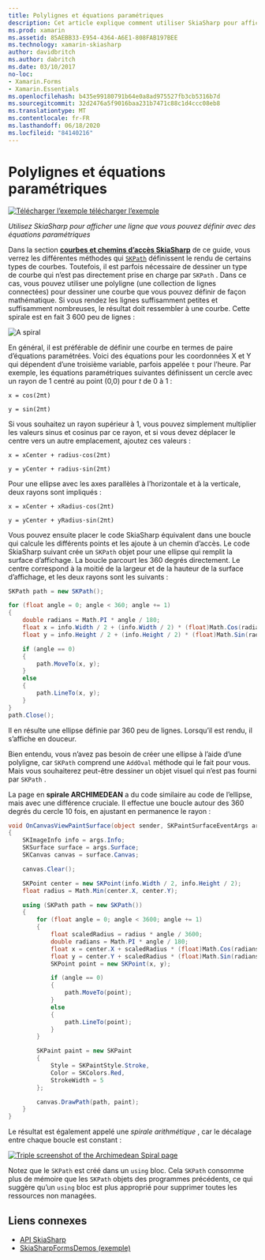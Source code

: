 ```yaml
---
title: Polylignes et équations paramétriques
description: Cet article explique comment utiliser SkiaSharp pour afficher une ligne que vous pouvez définir avec des équations paramétriques et illustre cela avec un exemple de code.
ms.prod: xamarin
ms.assetid: 85AEBB33-E954-4364-A6E1-808FAB197BEE
ms.technology: xamarin-skiasharp
author: davidbritch
ms.author: dabritch
ms.date: 03/10/2017
no-loc:
- Xamarin.Forms
- Xamarin.Essentials
ms.openlocfilehash: b435e99180791b64e0a8ad975527fb3cb5316b7d
ms.sourcegitcommit: 32d2476a5f9016baa231b7471c88c1d4ccc08eb8
ms.translationtype: MT
ms.contentlocale: fr-FR
ms.lasthandoff: 06/18/2020
ms.locfileid: "84140216"
---
```

# <a name="polylines-and-parametric-equations"></a>Polylignes et équations paramétriques

[![Télécharger ](~/media/shared/download.png) l’exemple télécharger l’exemple](https://docs.microsoft.com/samples/xamarin/xamarin-forms-samples/skiasharpforms-demos)

_Utilisez SkiaSharp pour afficher une ligne que vous pouvez définir avec des équations paramétriques_

Dans la section [**courbes et chemins d’accès SkiaSharp**](../curves/index.md) de ce guide, vous verrez les différentes méthodes qui [`SKPath`](xref:SkiaSharp.SKPath) définissent le rendu de certains types de courbes. Toutefois, il est parfois nécessaire de dessiner un type de courbe qui n’est pas directement prise en charge par `SKPath` . Dans ce cas, vous pouvez utiliser une polyligne (une collection de lignes connectées) pour dessiner une courbe que vous pouvez définir de façon mathématique. Si vous rendez les lignes suffisamment petites et suffisamment nombreuses, le résultat doit ressembler à une courbe. Cette spirale est en fait 3 600 peu de lignes :

![](polylines-images/spiralexample.png "A spiral")

En général, il est préférable de définir une courbe en termes de paire d’équations paramétrées. Voici des équations pour les coordonnées X et Y qui dépendent d’une troisième variable, parfois appelée `t` pour l’heure. Par exemple, les équations paramétriques suivantes définissent un cercle avec un rayon de 1 centré au point (0,0) pour *t* de 0 à 1 :

`x = cos(2πt)`

`y = sin(2πt)`

 Si vous souhaitez un rayon supérieur à 1, vous pouvez simplement multiplier les valeurs sinus et cosinus par ce rayon, et si vous devez déplacer le centre vers un autre emplacement, ajoutez ces valeurs :

`x = xCenter + radius·cos(2πt)`

`y = yCenter + radius·sin(2πt)`

Pour une ellipse avec les axes parallèles à l’horizontale et à la verticale, deux rayons sont impliqués :

`x = xCenter + xRadius·cos(2πt)`

`y = yCenter + yRadius·sin(2πt)`

Vous pouvez ensuite placer le code SkiaSharp équivalent dans une boucle qui calcule les différents points et les ajoute à un chemin d’accès. Le code SkiaSharp suivant crée un `SKPath` objet pour une ellipse qui remplit la surface d’affichage. La boucle parcourt les 360 degrés directement. Le centre correspond à la moitié de la largeur et de la hauteur de la surface d’affichage, et les deux rayons sont les suivants :

```csharp
SKPath path = new SKPath();

for (float angle = 0; angle < 360; angle += 1)
{
    double radians = Math.PI * angle / 180;
    float x = info.Width / 2 + (info.Width / 2) * (float)Math.Cos(radians);
    float y = info.Height / 2 + (info.Height / 2) * (float)Math.Sin(radians);

    if (angle == 0)
    {
        path.MoveTo(x, y);
    }
    else
    {
        path.LineTo(x, y);
    }
}
path.Close();
```

Il en résulte une ellipse définie par 360 peu de lignes. Lorsqu’il est rendu, il s’affiche en douceur.

Bien entendu, vous n’avez pas besoin de créer une ellipse à l’aide d’une polyligne, car `SKPath` comprend une `AddOval` méthode qui le fait pour vous. Mais vous souhaiterez peut-être dessiner un objet visuel qui n’est pas fourni par `SKPath` .

La page en **spirale ARCHIMEDEAN** a du code similaire au code de l’ellipse, mais avec une différence cruciale. Il effectue une boucle autour des 360 degrés du cercle 10 fois, en ajustant en permanence le rayon :

```csharp
void OnCanvasViewPaintSurface(object sender, SKPaintSurfaceEventArgs args)
{
    SKImageInfo info = args.Info;
    SKSurface surface = args.Surface;
    SKCanvas canvas = surface.Canvas;

    canvas.Clear();

    SKPoint center = new SKPoint(info.Width / 2, info.Height / 2);
    float radius = Math.Min(center.X, center.Y);

    using (SKPath path = new SKPath())
    {
        for (float angle = 0; angle < 3600; angle += 1)
        {
            float scaledRadius = radius * angle / 3600;
            double radians = Math.PI * angle / 180;
            float x = center.X + scaledRadius * (float)Math.Cos(radians);
            float y = center.Y + scaledRadius * (float)Math.Sin(radians);
            SKPoint point = new SKPoint(x, y);

            if (angle == 0)
            {
                path.MoveTo(point);
            }
            else
            {
                path.LineTo(point);
            }
        }

        SKPaint paint = new SKPaint
        {
            Style = SKPaintStyle.Stroke,
            Color = SKColors.Red,
            StrokeWidth = 5
        };

        canvas.DrawPath(path, paint);
    }
}
```

Le résultat est également appelé une *spirale arithmétique* , car le décalage entre chaque boucle est constant :

[![](polylines-images/archimedeanspiral-small.png "Triple screenshot of the Archimedean Spiral page")](polylines-images/archimedeanspiral-large.png#lightbox "Triple screenshot of the Archimedean Spiral page")

Notez que le `SKPath` est créé dans un `using` bloc. Cela `SKPath` consomme plus de mémoire que les `SKPath` objets des programmes précédents, ce qui suggère qu’un `using` bloc est plus approprié pour supprimer toutes les ressources non managées.

## <a name="related-links"></a>Liens connexes

- [API SkiaSharp](https://docs.microsoft.com/dotnet/api/skiasharp)
- [SkiaSharpFormsDemos (exemple)](https://docs.microsoft.com/samples/xamarin/xamarin-forms-samples/skiasharpforms-demos)
